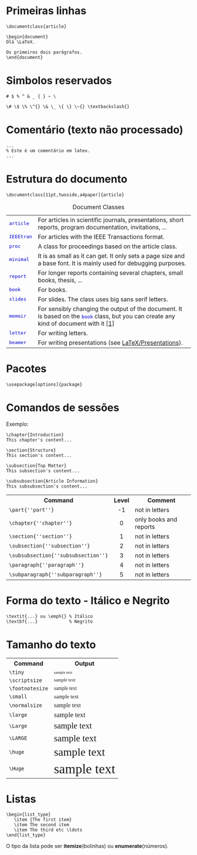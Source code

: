 # Primeiras linhas

```
\documentclass{article}

\begin{document}
Olá \LaTeX.

Os primeiros dois parágrafos.
\end{document}
```


# Simbolos reservados

```
# $ % ^ & _ { } ~ \
```

```
\# \$ \% \^{} \& \_ \{ \} \~{} \textbackslash{}
```


# Comentário (texto não processado)

```
...
% Este é um comentário em latex.
...
```

# Estrutura do documento
```
\documentclass[11pt,twoside,a4paper]{article}
```

<table class="wikitable">
<caption>Document Classes
</caption>
<tbody><tr>
<td><span style="font-family: monospace; color: #0000D0; font-weight: normal;">article </span>
</td>
<td>For articles in scientific journals, presentations, short reports, program documentation, invitations, ...
</td></tr>
<tr>
<td><span style="font-family: monospace; color: #0000D0; font-weight: normal;">IEEEtran</span>
</td>
<td>For articles with the IEEE Transactions format.
</td></tr>
<tr>
<td><span style="font-family: monospace; color: #0000D0; font-weight: normal;">proc</span>
</td>
<td>A class for proceedings based on the article class.
</td></tr>
<tr>
<td><span style="font-family: monospace; color: #0000D0; font-weight: normal;">minimal</span>
</td>
<td>It is as small as it can get. It only sets a page size and a base font. It is mainly used for debugging purposes.
</td></tr>
<tr>
<td><span style="font-family: monospace; color: #0000D0; font-weight: normal;">report</span>
</td>
<td>For longer reports containing several chapters, small books, thesis, ...
</td></tr>
<tr>
<td><span style="font-family: monospace; color: #0000D0; font-weight: normal;">book</span>
</td>
<td>For books.
</td></tr>
<tr>
<td><span style="font-family: monospace; color: #0000D0; font-weight: normal;">slides</span>
</td>
<td>For slides. The class uses big sans serif letters.
</td></tr>
<tr>
<td><span style="font-family: monospace; color: #0000D0; font-weight: normal;">memoir</span>
</td>
<td>For sensibly changing the output of the document. It is based on the <span style="font-family: monospace; color: #0000D0; font-weight: normal;">book</span> class, but you can create any kind of document with it <a rel="nofollow" class="external autonumber" href="http://www.ctan.org/tex-archive/macros/latex/contrib/memoir/memman.pdf">[1]</a>
</td></tr>
<tr>
<td><span style="font-family: monospace; color: #0000D0; font-weight: normal;">letter</span>
</td>
<td>For writing letters.
</td></tr>
<tr>
<td><span style="font-family: monospace; color: #0000D0; font-weight: normal;">beamer</span>
</td>
<td>For writing presentations (see <a href="/wiki/LaTeX/Presentations" title="LaTeX/Presentations">LaTeX/Presentations</a>).
</td></tr></tbody></table>

# Pacotes
```
\usepackage[options]{package}
```

# Comandos de sessões
Exemplo:
```
\chapter{Introduction}
This chapter's content...

\section{Structure}
This section's content...

\subsection{Top Matter}
This subsection's content...

\subsubsection{Article Information}
This subsubsection's content...
```

<table class="wikitable">
<tbody><tr>
<th>Command
</th>
<th width="10%">Level
</th>
<th>Comment
</th></tr>
<tr>
<td><code class="mw-highlight mw-highlight-lang-latex mw-content-ltr" dir="ltr"><span class="k">\part</span><span class="nb">{</span>''part''<span class="nb">}</span></code>
</td>
<td style="text-align: center">-1
</td>
<td>not in letters
</td></tr>
<tr>
<td><code class="mw-highlight mw-highlight-lang-latex mw-content-ltr" dir="ltr"><span class="k">\chapter</span><span class="nb">{</span>''chapter''<span class="nb">}</span></code>
</td>
<td style="text-align: center">0
</td>
<td>only books and reports
</td></tr>
<tr>
<td><code class="mw-highlight mw-highlight-lang-latex mw-content-ltr" dir="ltr"><span class="k">\section</span><span class="nb">{</span>''section''<span class="nb">}</span></code>
</td>
<td style="text-align: center">1
</td>
<td>not in letters
</td></tr>
<tr>
<td><code class="mw-highlight mw-highlight-lang-latex mw-content-ltr" dir="ltr"><span class="k">\subsection</span><span class="nb">{</span>''subsection''<span class="nb">}</span></code>
</td>
<td style="text-align: center">2
</td>
<td>not in letters
</td></tr>
<tr>
<td><code class="mw-highlight mw-highlight-lang-latex mw-content-ltr" dir="ltr"><span class="k">\subsubsection</span><span class="nb">{</span>''subsubsection''<span class="nb">}</span></code>
</td>
<td style="text-align: center">3
</td>
<td>not in letters
</td></tr>
<tr>
<td><code class="mw-highlight mw-highlight-lang-latex mw-content-ltr" dir="ltr"><span class="k">\paragraph</span><span class="nb">{</span>''paragraph''<span class="nb">}</span></code>
</td>
<td style="text-align: center">4
</td>
<td>not in letters
</td></tr>
<tr>
<td><code class="mw-highlight mw-highlight-lang-latex mw-content-ltr" dir="ltr"><span class="k">\subparagraph</span><span class="nb">{</span>''subparagraph''<span class="nb">}</span></code>
</td>
<td style="text-align: center">5
</td>
<td>not in letters
</td></tr>
</tbody></table>

# Forma do texto - Itálico e Negrito
```
\textit{...} ou \emph{} % Itálico
\textbf{...}            % Negrito
```

# Tamanho do texto

<table class="wikitable">
<tbody><tr>
<th>Command
</th>
<th>Output
</th></tr>
<tr>
<td><code class="mw-highlight mw-highlight-lang-latex mw-content-ltr" dir="ltr"><span class="k">\tiny</span></code>
</td>
<td><span style="font-family: serif; font-size:68%;">sample text</span>
</td></tr>
<tr>
<td><code class="mw-highlight mw-highlight-lang-latex mw-content-ltr" dir="ltr"><span class="k">\scriptsize</span></code>
</td>
<td><span style="font-family: serif; font-size:80%;">sample text</span>
</td></tr>
<tr>
<td><code class="mw-highlight mw-highlight-lang-latex mw-content-ltr" dir="ltr"><span class="k">\footnotesize</span></code>
</td>
<td><span style="font-family: serif; font-size:85%;">sample text</span>
</td></tr>
<tr>
<td><code class="mw-highlight mw-highlight-lang-latex mw-content-ltr" dir="ltr"><span class="k">\small</span></code>
</td>
<td><span style="font-family: serif; font-size:92%;">sample text</span>
</td></tr>
<tr>
<td><code class="mw-highlight mw-highlight-lang-latex mw-content-ltr" dir="ltr"><span class="k">\normalsize</span></code>
</td>
<td><span style="font-family: serif; font-size:100%;">sample text</span>
</td></tr>
<tr>
<td><code class="mw-highlight mw-highlight-lang-latex mw-content-ltr" dir="ltr"><span class="k">\large</span></code>
</td>
<td><span style="font-family: serif; font-size:117%;">sample text</span>
</td></tr>
<tr>
<td><code class="mw-highlight mw-highlight-lang-latex mw-content-ltr" dir="ltr"><span class="k">\Large</span></code>
</td>
<td><span style="font-family: serif; font-size:141%;">sample text</span>
</td></tr>
<tr>
<td><code class="mw-highlight mw-highlight-lang-latex mw-content-ltr" dir="ltr"><span class="k">\LARGE</span></code>
</td>
<td><span style="font-family: serif; font-size:158%;">sample text</span>
</td></tr>
<tr>
<td><code class="mw-highlight mw-highlight-lang-latex mw-content-ltr" dir="ltr"><span class="k">\huge</span></code>
</td>
<td><span style="font-family: serif; font-size:190%;">sample text</span>
</td></tr>
<tr>
<td><code class="mw-highlight mw-highlight-lang-latex mw-content-ltr" dir="ltr"><span class="k">\Huge</span></code>
</td>
<td><span style="font-family: serif; font-size:228%;">sample text</span>
</td></tr></tbody></table>

# Listas
```
\begin{list_type}
   \item {The first item}
   \item The second item 
   \item The third etc \ldots
\end{list_type}
```

O tipo da lista pode ser **itemize**(bolinhas) ou **enumerate**(números).





